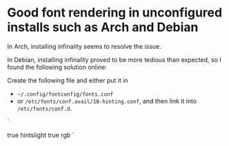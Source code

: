 # Good font rendering in unconfigured installs such as Arch and Debian

In Arch, installing infinality seems to resolve the issue.

In Debian, installing infinality proved to be more tedious than expected, so I
found the following solution online:

Create the following file and either put it in

- `~/.config/fontconfig/fonts.conf`
- or `/etc/fonts/conf.avail/10-hinting.conf`, and then link it into `/etc/fonts/conf.d`.

`<?xml version="1.0"?>
<!DOCTYPE fontconfig SYSTEM "fonts.dtd">
<fontconfig>
  <match target="font">
    <edit name="antialias" mode="assign"><bool>true</bool></edit>
  </match>
  <match target="font">
    <edit name="hintstyle" mode="assign"><const>hintslight</const></edit>
  </match>
  <match target="font">
    <edit mode="assign" name="hinting"><bool>true</bool></edit>
  </match>
  <match target="font">
    <edit name="rgba" mode="assign">
      <const>rgb</const>
    </edit>
  </match>
</fontconfig>`

